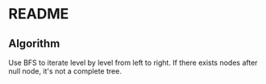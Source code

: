 # README

## Algorithm

Use BFS to iterate level by level from left to right. If there exists nodes after null node, it's not a complete tree.
